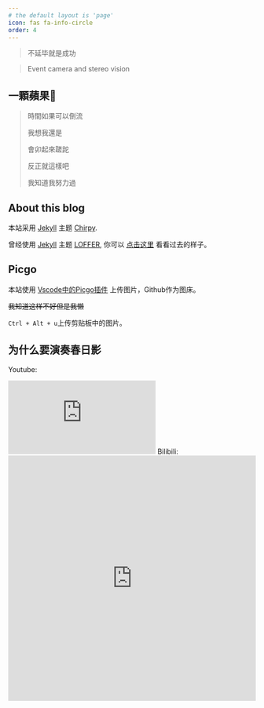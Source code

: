 ```yaml
---
# the default layout is 'page'
icon: fas fa-info-circle
order: 4
---
```

> 不延毕就是成功

> Event camera and stereo vision

## 一顆蘋果🍎

> 時間如果可以倒流
>
> 我想我還是
>
> 會卯起來蹉跎
>
> 反正就這樣吧
>
> 我知道我努力過

## About this blog

本站采用 [Jekyll](https://jekyllrb.com/) 主题 [Chirpy](https://github.com/cotes2020/jekyll-theme-chirpy).

曾经使用 [Jekyll](https://jekyllrb.com/) 主题 [LOFFER](https://fromendworld.github.io/LOFFER/), 你可以 [点击这里](https://2c984r83y.github.io/first_blog/) 看看过去的样子。

## Picgo

本站使用 [Vscode中的Picgo插件](https://picgo.github.io/PicGo-Doc/zh/guide/config.html#github%E5%9B%BE%E5%BA%8A) 上传图片，Github作为图床。

~~我知道这样不好但是我懒~~

`Ctrl + Alt + u`上传剪贴板中的图片。

## 为什么要演奏春日影
Youtube:
<iframe
  class="embed-video youtube"
  loading="lazy"
  src="https://www.youtube.com/embed/W8DCWI_Gc9c"
  title="YouTube video player"
  frameborder="0"
  allow="accelerometer; autoplay; clipboard-write; encrypted-media; gyroscope; picture-in-picture"
  allowfullscreen
></iframe>
Bilibili:
<iframe loading="lazy" src="https://player.bilibili.com/player.html?aid=786483310&bvid=BV1v14y1z7MV&cid=1212521934&page=1&high_quality=1&danmaku=0&autoplay=false" allowfullscreen="allowfullscreen" width="100%" height="500" scrolling="no" frameborder="0" sandbox="allow-top-navigation allow-same-origin allow-forms allow-scripts"></iframe>
